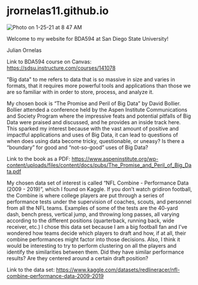 # jrornelas11.github.io

![Photo on 1-25-21 at 8 47 AM](https://github.com/jrornelas11/jrornelas11.github.io/assets/106577541/d5a56a8a-cd30-48b8-a399-5277d8100fde)

Welcome to my website for BDA594 at San Diego State University!

Julian Ornelas

Link to BDA594 course on Canvas: https://sdsu.instructure.com/courses/141078

"Big data" to me refers to data that is so massive in size and varies in formats, that it requires more
powerful tools and applications than those we are so familiar with in order to store, process, and analyze
it.

My chosen book is “The Promise and Peril of Big Data” by David Bollier.  Bollier attended a conference held by the 
Aspen Institute Communications and Society Program where the impressive feats and potential pitfalls of Big Data 
were praised and discussed, and he provides an inside track here.  This sparked my interest because with the vast amount 
of positive and impactful applications and uses of Big Data, it can lead to questions of when does using data become 
tricky, questionable, or uneasy?  Is there a “boundary” for good and “not-so-good” uses of Big Data?

Link to the book as a PDF: https://www.aspeninstitute.org/wp-content/uploads/files/content/docs/pubs/The_Promise_and_Peril_of_Big_Data.pdf

My chosen data set of interest is called “NFL Combine - Performance Data (2009 - 2019)”, which I found on Kaggle.  If you don’t watch gridiron football, the Combine is where college players are put through a series of performance tests under the supervision of coaches, scouts, and personnel from all the NFL teams.  Examples of some of the tests are the 40-yard dash, bench press, vertical jump, and throwing long passes, all varying according to the different positions (quarterback, running back, wide receiver, etc.)  I chose this data set because I am a big football fan and I’ve wondered how teams decide which players to draft and how, if at all, their combine performances might factor into those decisions.  Also, I think it would be interesting to try to perform clustering on all the players and identify the similarities between them.  Did they have similar performance results? Are they centered around a certain draft position?

Link to the data set: https://www.kaggle.com/datasets/redlineracer/nfl-combine-performance-data-2009-2019
